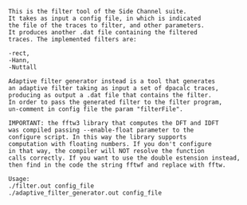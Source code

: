     This is the filter tool of the Side Channel suite.
    It takes as input a config file, in which is indicated
    the file of the traces to filter, and other parameters.
    It produces another .dat file containing the filtered
    traces. The implemented filters are:
    
    -rect,
    -Hann,
    -Nuttall 
    
    Adaptive filter generator instead is a tool that generates
    an adaptive filter taking as input a set of dpacalc traces,
    producing as output a .dat file that contains the filter.
    In order to pass the generated filter to the filter program,
    un-comment in config file the param "filterFile".
    
    IMPORTANT: the fftw3 library that computes the DFT and IDFT
    was compiled passing --enable-float parameter to the 
    configure script. In this way the library supports 
    computation with floating numbers. If you don't configure 
    in that way, the compiler will NOT resolve the function 
    calls correctly. If you want to use the double estension instead,
    then find in the code the string fftwf and replace with fftw.
    
    Usage:
    ./filter.out config_file
    ./adaptive_filter_generator.out config_file
